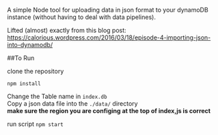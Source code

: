 A simple Node tool for uploading data in json format to your dynamoDB instance (without having to deal with data pipelines).  

Lifted (almost) exactly from this blog post:  
https://calorious.wordpress.com/2016/03/18/episode-4-importing-json-into-dynamodb/

##To Run

clone the repository  

`npm install`  

Change the Table name in `index.db`  
Copy a json data file into the `./data/` directory  
**make sure the region you are configing at the top of index,js is correct**  

run script `npm start`  
